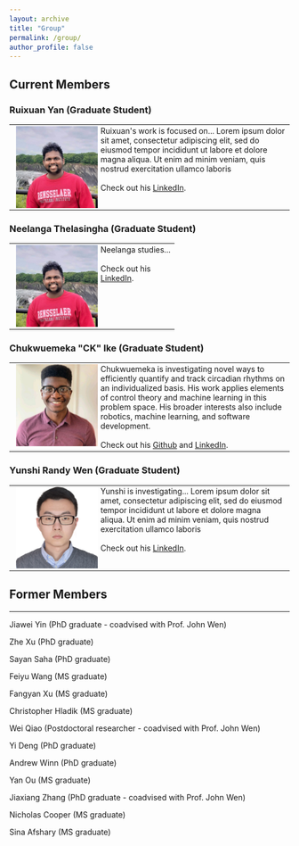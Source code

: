 ```yaml
---
layout: archive
title: "Group"
permalink: /group/
author_profile: false
---
```

## Current Members
### Ruixuan Yan (Graduate Student)
<table style="text-align: left; border:none;" border="0">
<tbody>
    <tr>
    <td style="vertical-align: top;">
    <img style="width: 147px; float: left;" alt="Neelanga" src="/images/neelanga.png" hspace="5">
    Ruixuan's work is focused on... Lorem ipsum dolor sit amet, consectetur adipiscing elit, sed do eiusmod tempor incididunt ut labore et dolore magna aliqua. Ut enim ad minim veniam, quis nostrud exercitation ullamco laboris 
    <br><br>
    Check out his <a href="https://www.linkedin.com/in/neelangact/" target="_blank">LinkedIn</a>.
    </td>
    </tr>
</tbody>
</table>

### Neelanga Thelasingha (Graduate Student)
<table style="text-align: left; border:none;" border="0">
<tbody>
    <tr>
    <td style="vertical-align: top;">
    <img style="width: 147px; float: left;" alt="Neelanga" src="/images/neelanga.png" hspace="5">
    Neelanga studies...
    <br><br>
    Check out his <a href="https://www.linkedin.com/in/neelangact/" target="_blank">LinkedIn</a>.
    </td>
    </tr>
</tbody>
</table>

### Chukwuemeka "CK" Ike (Graduate Student)
<table style="text-align: left; border:none;" border="0">
<tbody>
    <tr>
    <td style="vertical-align: top;">
    <img style="width: 147px; float: left;" alt="Chukwuemeka" src="/images/chukwuemeka.png" hspace="5">
    Chukwuemeka is investigating novel ways to efficiently quantify and track circadian rhythms on an individualized basis. His work applies elements of control theory and machine learning in this problem space. His broader interests also include robotics, machine learning, and software development.
    <br><br>
    Check out his <a href="https://github.com/chukwuemeka-ike">Github</a> and <a href="https://linkedin.com/in/chukwuemeka-ike">LinkedIn</a>.
    </td>
    </tr>
</tbody>
</table>

### Yunshi Randy Wen (Graduate Student)
<table style="text-align: left; border:none;" border="0">
<tbody>
    <tr>
    <td style="vertical-align: top;">
    <img style="width: 147px; float: left;" src='/images/yunshi.png' alt='Yunshi' hspace="5">
    Yunshi is investigating... Lorem ipsum dolor sit amet, consectetur adipiscing elit, sed do eiusmod tempor incididunt ut labore et dolore magna aliqua. Ut enim ad minim veniam, quis nostrud exercitation ullamco laboris 
    <br><br>
    Check out his <a href="https://www.linkedin.com/in/%E8%95%B4%E8%AF%97-%E6%96%87-884926151/" target="_blank">LinkedIn</a>.
    </td>
    </tr>
</tbody>
</table>


## Former Members
----
Jiawei Yin (PhD graduate - coadvised with Prof. John Wen)

Zhe Xu (PhD graduate)

Sayan Saha (PhD graduate)

Feiyu Wang (MS graduate)

Fangyan Xu (MS graduate)

Christopher Hladik (MS graduate)

Wei Qiao (Postdoctoral researcher - coadvised with Prof. John Wen)

Yi Deng (PhD graduate)

Andrew Winn (PhD graduate)

Yan Ou (MS graduate)

Jiaxiang Zhang (PhD graduate - coadvised with Prof. John Wen)

Nicholas Cooper (MS graduate)

Sina Afshary (MS graduate)